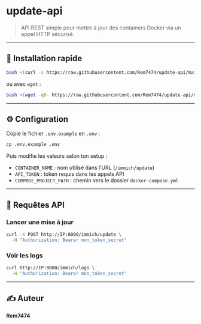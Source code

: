 # update-api

> API REST simple pour mettre à jour des containers Docker via un appel HTTP sécurisé.

---

## 🚀 Installation rapide

```bash
bash <(curl -s https://raw.githubusercontent.com/Rem7474/update-api/main/install-update-api.sh)
```

ou avec `wget` :

```bash
bash <(wget -qO- https://raw.githubusercontent.com/Rem7474/update-api/main/install-update-api.sh)
```

---

## ⚙️ Configuration

Copie le fichier `.env.example` en `.env` :

```bash
cp .env.example .env
```

Puis modifie les valeurs selon ton setup :

- `CONTAINER_NAME` : nom utilisé dans l’URL (`/immich/update`)
- `API_TOKEN` : token requis dans les appels API
- `COMPOSE_PROJECT_PATH` : chemin vers le dossier `docker-compose.yml`

---

## 🔐 Requêtes API

### Lancer une mise à jour

```bash
curl -X POST http://IP:8000/immich/update \
  -H "Authorization: Bearer mon_token_secret"
```

### Voir les logs

```bash
curl http://IP:8000/immich/logs \
  -H "Authorization: Bearer mon_token_secret"
```

---

## ✍️ Auteur

**Rem7474**
